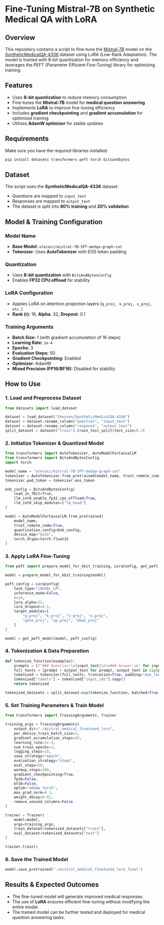 # Fine-Tuning Mistral-7B on Synthetic Medical QA with LoRA

## Overview
This repository contains a script to fine-tune the [Mistral-7B](https://huggingface.co/alecocc/mistral-7B-SFT-medqa-graph-cot) model on the [SyntheticMedicalQA-4336](https://huggingface.co/datasets/thesven/SyntheticMedicalQA-4336) dataset using LoRA (Low-Rank Adaptation). The model is trained with 8-bit quantization for memory efficiency and leverages the PEFT (Parameter Efficient Fine-Tuning) library for optimizing training.

## Features
- Uses **8-bit quantization** to reduce memory consumption
- Fine-tunes the **Mistral-7B** model for **medical question answering**
- Implements **LoRA** to improve fine-tuning efficiency
- Includes **gradient checkpointing** and **gradient accumulation** for optimized training
- Utilizes **AdamW optimizer** for stable updates

## Requirements
Make sure you have the required libraries installed:

```bash
pip install datasets transformers peft torch bitsandbytes
```

## Dataset
The script uses the **SyntheticMedicalQA-4336** dataset:
- Questions are mapped to `input_text`
- Responses are mapped to `output_text`
- The dataset is split into **80% training** and **20% validation**

## Model & Training Configuration
### **Model Name**
- **Base Model**: `alecocc/mistral-7B-SFT-medqa-graph-cot`
- **Tokenizer**: Uses **AutoTokenizer** with EOS token padding

### **Quantization**
- Uses **8-bit quantization** with `BitsAndBytesConfig`
- Enables **FP32 CPU offload** for stability

### **LoRA Configuration**
- Applies LoRA on attention projection layers (`q_proj, k_proj, v_proj, etc.`)
- **Rank (r):** 16, **Alpha:** 32, **Dropout:** 0.1

### **Training Arguments**
- **Batch Size:** 1 (with gradient accumulation of 16 steps)
- **Learning Rate:** `1e-4`
- **Epochs:** 3
- **Evaluation Steps:** 50
- **Gradient Checkpointing:** Enabled
- **Optimizer:** AdamW
- **Mixed Precision (FP16/BF16):** Disabled for stability

## How to Use
### **1. Load and Preprocess Dataset**
```python
from datasets import load_dataset

dataset = load_dataset("thesven/SyntheticMedicalQA-4336")
dataset = dataset.rename_column("question", "input_text")
dataset = dataset.rename_column("response", "output_text")
split_dataset = dataset["train"].train_test_split(test_size=0.2)
```

### **2. Initialize Tokenizer & Quantized Model**
```python
from transformers import AutoTokenizer, AutoModelForCausalLM
from transformers import BitsAndBytesConfig
import torch

model_name = "alecocc/mistral-7B-SFT-medqa-graph-cot"
tokenizer = AutoTokenizer.from_pretrained(model_name, trust_remote_code=True)
tokenizer.pad_token = tokenizer.eos_token

bnb_config = BitsAndBytesConfig(
    load_in_7Bit=True,
    llm_int8_enable_fp32_cpu_offload=True,
    llm_int8_skip_modules=["lm_head"]
)

model = AutoModelForCausalLM.from_pretrained(
    model_name,
    trust_remote_code=True,
    quantization_config=bnb_config,
    device_map="auto",
    torch_dtype=torch.float32
)
```

### **3. Apply LoRA Fine-Tuning**
```python
from peft import prepare_model_for_kbit_training, LoraConfig, get_peft_model

model = prepare_model_for_kbit_training(model)

peft_config = LoraConfig(
    task_type="CAUSAL_LM",
    inference_mode=False,
    r=16,
    lora_alpha=32,
    lora_dropout=0.1,
    target_modules=[
        "q_proj", "k_proj", "v_proj", "o_proj",
        "gate_proj", "up_proj", "down_proj"
    ]
)

model = get_peft_model(model, peft_config)
```

### **4. Tokenization & Data Preparation**
```python
def tokenize_function(examples):
    prompts = [f"### Question:\n{input_text}\n\n### Answer:\n" for input_text in examples["input_text"]]
    full_texts = [prompt + output_text for prompt, output_text in zip(prompts, examples["output_text"])]
    tokenized = tokenizer(full_texts, truncation=True, padding="max_length", max_length=1024)
    tokenized["labels"] = tokenized["input_ids"].copy()
    return tokenized

tokenized_datasets = split_dataset.map(tokenize_function, batched=True, remove_columns=split_dataset["train"].column_names)
```

### **5. Set Training Parameters & Train Model**
```python
from transformers import TrainingArguments, Trainer

training_args = TrainingArguments(
    output_dir="./mistral_medical_finetuned_lora",
    per_device_train_batch_size=1,
    gradient_accumulation_steps=16,
    learning_rate=1e-4,
    num_train_epochs=3,
    logging_steps=10,
    save_strategy="epoch",
    evaluation_strategy="steps",
    eval_steps=50,
    warmup_steps=100,
    gradient_checkpointing=True,
    fp16=False,
    bf16=False,
    optim="adamw_torch",
    max_grad_norm=0.3,
    weight_decay=0.01,
    remove_unused_columns=False
)

trainer = Trainer(
    model=model,
    args=training_args,
    train_dataset=tokenized_datasets["train"],
    eval_dataset=tokenized_datasets["test"]
)

trainer.train()
```

### **6. Save the Trained Model**
```python
model.save_pretrained("./mistral_medical_finetuned_lora_final")
```

## Results & Expected Outcomes
- The fine-tuned model will generate improved medical responses.
- The use of **LoRA** ensures efficient fine-tuning without modifying the entire model.
- The trained model can be further tested and deployed for medical question answering tasks.




